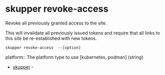 # skupper revoke-access

Revoke all previously granted access to the site.

This will invalidate all previously issued tokens and require that all links to this site be re-established with new tokens.

    skupper revoke-access  --[option]

platform:: 
The platform type to use [kubernetes, podman]
 (string)

* [skupper](skupper.adoc)	 -
